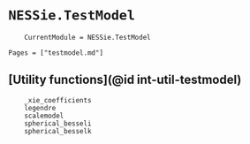 # `NESSie.TestModel`
```@meta
    CurrentModule = NESSie.TestModel
```

```@index
Pages = ["testmodel.md"]
```

## [Utility functions](@id int-util-testmodel)
```@docs
    _xie_coefficients
    legendre
    scalemodel
    spherical_besseli
    spherical_besselk
```
